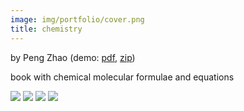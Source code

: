 ```yaml
---
image: img/portfolio/cover.png
title: chemistry
---
```


by Peng Zhao (demo: [pdf](https://github.com/pzhaonet/bookdownplus/raw/master/upload/chemistry/showcase/chemistry.pdf), [zip](https://github.com/pzhaonet/bookdownplus/raw/master/upload/chemistry/demo.zip))

book with chemical molecular formulae and equations

<!--more-->

![](https://github.com/pzhaonet/bookdownplus/raw/master/upload/chemistry/showcase/chemistry3.png)
![](https://github.com/pzhaonet/bookdownplus/raw/master/upload/chemistry/showcase/chemistry7.png)
![](https://github.com/pzhaonet/bookdownplus/raw/master/upload/chemistry/showcase/chemistry9.png)
![](https://github.com/pzhaonet/bookdownplus/raw/master/upload/chemistry/showcase/cover.png)

